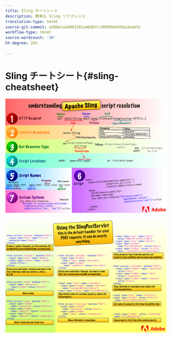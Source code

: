 ```yaml
---
title: Sling チートシート
description: 簡単な Sling リファレンス
translation-type: tm+mt
source-git-commit: a209ecaa99b1501a48d6fcc09999a9356a3ea6fe
workflow-type: tm+mt
source-wordcount: '30'
ht-degree: 26%

---
```



# Sling チートシート{#sling-cheatsheet}

![Apache Slingスクリプトの解決について](assets/sling-cheatsheet-01.png)

![SlingPostServletの使用 — これはPOSTリクエストのデフォルトハンドラです。 ほとんど何でもできる](assets/sling-cheatsheet-02.png)
